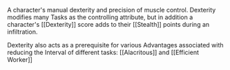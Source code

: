 A character's manual dexterity and precision of muscle control. Dexterity modifies many Tasks as the controlling attribute, but in addition a character's [[Dexterity]] score adds to their [[Stealth]] points during an infiltration.

Dexterity also acts as a prerequisite for various Advantages associated with reducing the Interval of different tasks: [[Alacritous]] and [[Efficient Worker]]